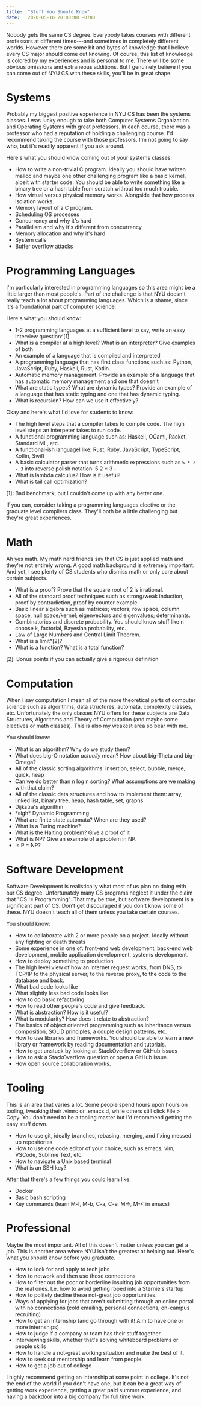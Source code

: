 ```yaml
---
title:  "Stuff You Should Know"
date:   2020-05-16 20:00:00 -0700
---
```


Nobody gets the same CS degree. Everybody takes courses with different
professors at different times---and sometimes in completely different
worlds. However there are some bit and bytes of knowledge that I
believe every CS major should come out knowing. Of course, this list
of knowledge is colored by my experiences and is personal to me. There
will be some obvious omissions and extraneous additions. But I
genuinely believe if you can come out of NYU CS with these skills,
you'll be in great shape.

# Systems

Probably my biggest positive experience in NYU CS has been the systems
classes. I was lucky enough to take both Computer Systems Organization
and Operating Systems with great professors. In each course, there was
a professor who had a reputation of holding a challenging course. I'd
recommend taking the course with those professors. I'm not going to
say who, but it's readily apparent if you ask around.

Here's what you should know coming out of your systems classes:

- How to write a non-trivial C program. Ideally you should have
  written malloc and maybe one other challenging program like a basic
  kernel, albeit with starter code. You should be able to write
  something like a binary tree or a hash table from scratch without
  too much trouble.
- How virtual versus physical memory works. Alongside that how process
  isolation works.
- Memory layout of a C program.
- Scheduling OS processes
- Concurrency and why it's hard
- Parallelism and why it's different from concurrency
- Memory allocation and why it's hard
- System calls
- Buffer overflow attacks

# Programming Languages

I'm particularly interested in programming languages so this area
might be a little larger than most people's. Part of the challenge is
that NYU doesn't really teach a lot about programming languages. Which
is a shame, since it's a foundational part of computer science.

Here's what you should know:

- 1-2 programming languages at a sufficient level to say, write an
  easy interview question^[1].
- What is a compiler at a high level? What is an interpreter? Give
  examples of both
- An example of a language that is compiled and interpreted
- A programming language that has first class functions such as:
  Python, JavaScript, Ruby, Haskell, Rust, Kotlin
- Automatic memory management. Provide an example of a language
  that has automatic memory management and one that doesn't
- What are static types? What are dynamic types? Provide an example of
  a language that has static typing and one that has dynamic typing.
- What is recursion? How can we use it effectively?

Okay and here's what I'd love for students to know:

- The high level steps that a compiler takes to compile code. The high
  level steps an interpeter takes to run code.
- A functional programming language such as: Haskell, OCaml, Racket,
  Standard ML, etc.
- A functional-ish languagel like: Rust, Ruby, JavaScript, TypeScript,
  Kotlin, Swift
- A basic calculator parser that turns arithmetic expressions such as
  `5 * 2 - 3` into reverse polish notation: 5 2 * 3 -
- What is lambda calculus? How is it useful?
- What is tail call optimization?

[1]: Bad benchmark, but I couldn't come up with any better one.

If you can, consider taking a programming languages elective or the
graduate level compilers class. They'll both be a little challenging
but they're great experiences.

# Math

Ah yes math. My math nerd friends say that CS is just applied math and
they're not entirely wrong. A good math background is extremely
important. And yet, I see plenty of CS students who dismiss math or
only care about certain subjects.

- What is a proof? Prove that the square root of 2 is irrational.
- All of the standard proof techniques such as strong/weak induction,
  proof by contradiction, proof by counter example
- Basic linear algebra such as matrices; vectors; row space, column
  space, null space/kernel; eigenvectors and eigenvalues; determinants.
- Combinatorics and discrete probability. You should know stuff like n
  choose k, factorial, Bayesian probability, etc.
- Law of Large Numbers and Central Limit Theorem.
- What is a limit^[2]?
- What is a function? What is a total function?

[2]: Bonus points if you can actually give a rigorous definition

# Computation

When I say computation I mean all of the more theoretical parts of
computer science such as algorithms, data structures, automata,
complexity classes, etc. Unfortunately the only classes NYU offers for
these subjects are Data Structures, Algorithms and Theory of
Computation (and maybe some electives or math classes). This is also
my weakest area so bear with me.

You should know:

- What is an algorithm? Why do we study them?
- What does big-O notation *actually* mean? How about big-Theta and
  big-Omega?
- All of the classic sorting algorithms: insertion, select, bubble,
  merge, quick, heap
- Can we do better than n log n sorting? What assumptions are we
  making with that claim?
- All of the classic data structures and how to implement them: array,
  linked list, binary tree, heap, hash table, set, graphs
- Dijkstra's algorithm
- \*sigh\* Dynamic Programming
- What are finite state automata? When are they used?
- What is a Turing machine?
- What is the Halting problem? Give a proof of it
- What is NP? Give an example of a problem in NP.
- Is P = NP?


# Software Development

Software Development is realistically what most of us plan on doing
with our CS degree. Unfortunately many CS programs neglect it under
the claim that "CS != Programming". That may be true, but software
development is a significant part of CS. Don't get discouraged if you
don't know some of these. NYU doesn't teach all of them unless you
take certain courses.

You should know:

- How to collaborate with 2 or more people on a project. Ideally
  without any fighting or death threats
- Some experience in one of: front-end web development, back-end web
  development, mobile application development, systems development.
- How to deploy something to production
- The high level view of how an internet request works, from DNS, to
  TCP/IP to the physical server, to the reverse proxy, to the code to
  the database and back.
- What bad code looks like
- What slightly less bad code looks like
- How to do basic refactoring
- How to read other people's code and give feedback.
- What is abstraction? How is it useful?
- What is modularity? How does it relate to abstraction?
- The basics of object oriented programming such as inheritance versus
  composition, SOLID principles, a couple design patterns, etc.
- How to use libraries and frameworks. You should be able to learn a
  new library or framework by reading documentation and tutorials.
- How to get unstuck by looking at StackOverflow or GitHub issues
- How to ask a StackOverflow question or open a GitHub issue.
- How open source collaboration works.

# Tooling

This is an area that varies a lot. Some people spend hours upon hours
on tooling, tweaking their .vimrc or .emacs.d, while others still
click File > Copy. You don't need to be a tooling master but I'd
recommend getting the easy stuff down.

- How to use git, ideally branches, rebasing, merging, and fixing
  messed up repositories
- How to use one code editor of your choice, such as emacs, vim, VSCode, Sublime Text, etc.
- How to navigate a Unix based terminal
- What is an SSH key?

After that there's a few things you could learn like:

- Docker
- Basic bash scripting
- Key commands (learn M-f, M-b, C-a, C-e, M->, M-< in emacs)

# Professional

Maybe the most important. All of this doesn't matter unless you can
get a job. This is another area where NYU isn't the greatest at
helping out. Here's what you should know before you graduate.

- How to look for and apply to tech jobs
- How to network and then use those connections
- How to filter out the poor or borderline insulting job opportunities
  from the real ones. I.e. how to avoid getting roped into a Sternie's
  startup
- How to politely decline these not-great job opportunities.
- Ways of applying for jobs that aren't submitting through an online
  portal with no connections (cold emailing, personal connections,
  on-campus recruiting)
- How to get an internship (and go through with it! Aim to have one or more internships)
- How to judge if a company or team has their stuff together.
- Interviewing skills, whether that's solving whiteboard problems or people skills
- How to handle a not-great working situation and make the best of it.
- How to seek out mentorship and learn from people.
- How to get a job out of college

I highly recommend getting an internship at some point in
college. It's not the end of the world if you don't have one, but it
can be a great way of getting work experience, getting a great paid
summer experience, and having a backdoor into a big company for full
time work.
